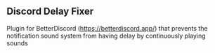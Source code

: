 ## Discord Delay Fixer
Plugin for BetterDiscord (https://betterdiscord.app/) that prevents the notification sound system from having delay by continuously playing sounds
